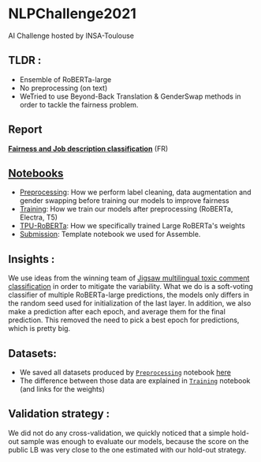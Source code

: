 # NLPChallenge2021
AI Challenge hosted by INSA-Toulouse

## TLDR :

* Ensemble of RoBERTa-large
* No preprocessing (on text)
* WeTried to use Beyond-Back Translation & GenderSwap methods in order to tackle the fairness problem.

## Report
[**Fairness and Job description classification**](/report/master.pdf) (FR)

## [Notebooks](/notebooks/)
- [Preprocessing](/notebooks/Preprocessing.ipynb): How we perform label cleaning, data augmentation and gender swapping before training our models to improve fairness
- [Training](/notebooks/Training.ipynb): How we train our models after preprocessing (RoBERTa, Electra, T5)
- [TPU-RoBERTa](/notebooks/tpu-roberta-large.ipynb): How we specifically trained Large RoBERTa's weights
- [Submission](/notebooks/submission-ensemble.ipynb): Template notebook we used for Assemble.

## Insights :

We use ideas from the winning team of [Jigsaw multilingual toxic comment classification](https://www.kaggle.com/c/jigsaw-multilingual-toxic-comment-classification/discussion/160862) in order to mitigate the variability. What we do is a soft-voting classifier of multiple RoBERTa-large predictions, the models only differs in the random seed used for initialization of the last layer. In addition, we also make a prediction after each epoch, and average them for the final prediction. This removed the need to pick a best epoch for predictions, which is pretty big.

## Datasets:
- We saved all datasets produced by [`Preprocessing`](/notebooks/Preprocessing.ipynb) notebook [here](https://drive.google.com/drive/folders/1QyPvtM-cVdtwztnyWsLMFQAT8Bejv0nd?usp=sharing)
- The difference between those data are explained in [`Training`](/notebooks/Training.ipynb) notebook (and links for the weights)

## Validation strategy :
We did not do any cross-validation, we quickly noticed that a simple hold-out sample was enough to evaluate our models, because the score on the public LB was very close to the one estimated with our hold-out strategy.

